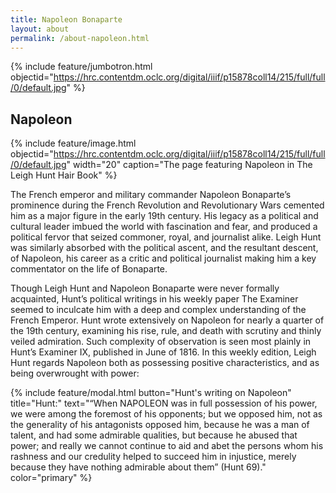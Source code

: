 ```yaml
---
title: Napoleon Bonaparte
layout: about
permalink: /about-napoleon.html
---
```

{% include feature/jumbotron.html objectid="https://hrc.contentdm.oclc.org/digital/iiif/p15878coll14/215/full/full/0/default.jpg" %}

## Napoleon

{% include feature/image.html objectid="https://hrc.contentdm.oclc.org/digital/iiif/p15878coll14/215/full/full/0/default.jpg" width="20" caption="The page featuring Napoleon in The Leigh Hunt Hair Book" %} 

The French emperor and military commander Napoleon Bonaparte’s prominence during the French Revolution and Revolutionary Wars cemented him as a major figure in the early 19th century. His legacy as a political and cultural leader imbued the world with fascination and fear, and produced a political fervor that seized commoner, royal, and journalist alike. 
Leigh Hunt was similarly absorbed with the political ascent, and the resultant descent, of Napoleon, his career as a critic and political journalist making him a key commentator on the life of Bonaparte. 

Though Leigh Hunt and Napoleon Bonaparte were never formally acquainted, Hunt’s political writings in his weekly paper The Examiner seemed to inculcate him with a deep and complex understanding of the French Emperor. Hunt wrote extensively on Napoleon for nearly a quarter of the 19th century, examining his rise, rule, and death with scrutiny and thinly veiled admiration. Such complexity of observation is seen most plainly in Hunt’s Examiner IX, published in June of 1816. In this weekly edition, Leigh Hunt regards Napoleon both as possessing positive characteristics, and as being overwrought with power:

{% include feature/modal.html button="Hunt's writing on Napoleon" title="Hunt:" text="“When NAPOLEON was in full possession of his power, we were among the foremost of his opponents; but we opposed him, not as the generality of his antagonists opposed him, because he was a man of talent, and had some admirable qualities, but because he abused that power; and really we cannot continue to aid and abet the persons whom his rashness and our credulity helped to succeed him in injustice, merely because they have nothing admirable about them” (Hunt 69)." color="primary" %}